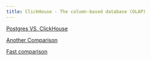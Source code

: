 ```yaml
---
title: ClickHouse - The column-based database (OLAP)
---
```


[Postgres VS. ClickHouse](https://posthog.com/blog/clickhouse-vs-postgres)

[Another Comparison](https://www.influxdata.com/comparison/clickhouse-vs-postgres/)

[Fast comparison](https://double.cloud/blog/posts/2023/05/clickhouse-vs-postgresql/)
